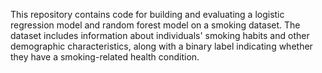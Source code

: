 This repository contains code for building and evaluating a logistic regression model and random forest model on a smoking dataset. The dataset includes information about individuals' smoking habits and other demographic characteristics, along with a binary label indicating whether they have a smoking-related health condition.
